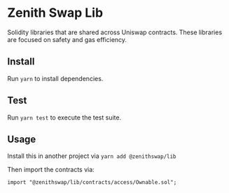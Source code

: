 # Zenith Swap Lib


Solidity libraries that are shared across Uniswap contracts. These libraries are focused on safety and gas efficiency.

## Install

Run `yarn` to install dependencies.

## Test

Run `yarn test` to execute the test suite.

## Usage

Install this in another project via `yarn add @zenithswap/lib` 

Then import the contracts via:

```solidity
import "@zenithswap/lib/contracts/access/Ownable.sol"; 
```
